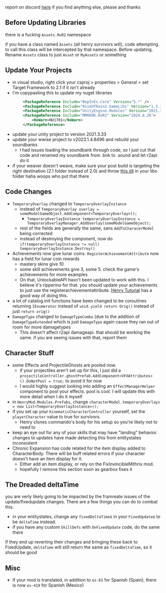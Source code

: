 report on discord [here](https://discord.com/channels/562704639141740588/1279030064192950382) if you find anything else, please and thanks

## Before Updating Libraries
there is a fucking `Assets.RoR2` namespace

if you have a class named `Assets` (all henry survivors will), code attempting to call this class will be intercepted by that namespace. Before updating. Rename `Assets` class to  just `Asset` or `MyAssets` or something

## Update Your Projects
- in visual studio, right click your csproj > properties > General > set Target Framework to 2.1 if it isn't already
- I'm copypasting this to update my nuget libraries
```xml
        <PackageReference Include="BepInEx.Core" Version="5.*" />
        <PackageReference Include="RiskOfRain2.GameLibs" Version="1.3.1.275-r.0" />
        <PackageReference Include="UnityEngine.Modules" Version="2021.3.33" />
        <PackageReference Include="MMHOOK.RoR2" Version="2024.8.28">
            <NoWarn>NU1701</NoWarn>
        </PackageReference>
```
- update your unity project to version 2021.3.33
- update your wwise project to v2023.1.4.8496 and rebuild your soundbanks
  - I had issues loading the soundbank through code, so I just cut that code and renamed my soundbank from .bnk to .sound and let r2api do it
- if your weaver doesn't weave, make sure your post build is targeting the right destination (2.1 folder instead of 2.0) and throw [this dll](https://cdn.discordapp.com/attachments/1279030064192950382/1279663585189953577/netstandard.dll?ex=66d54315&is=66d3f195&hm=aabf2c9d2c7931a1fd4e044a960e0f755e2a3d0fd461c68453e9376855b3894d&) in your libs folder haha woops who put that there 

## Code Changes
- `TemporaryOverlay` changed to `TemporaryOverlayInstance`
  - instead of `TemporaryOverlay overlay = someModelGameObject.AddComponent<TemporaryOverlay>();`
    - `TemporaryOverlayInstance temporaryOverlayInstance = TemporaryOverlayManager.AddOverlay(someModelGameObject);`
  - rest of the fields are generally the same, sans `AddToCharacerModel` being corrected
  - instead of destroying the component, now do `if(temporaryOverlayInstance != null) temporaryOverlayInstance.Destroy()`
- Achievements now give lunar coins. `RegisterAchievementAttribute` now has a field for lunar coin rewards
  - mastery skins give 10
  - some skill achievements give 3, some 5. check the game's achievements for more examples
  - On that, UnlockableAPI hasn't been updated to work with this. I believe it's ripperino for that. you should update your achievements to just use the registerachievementattribute. [Henry Tutorial](https://github.com/ArcPh1r3/HenryTutorial/wiki/Tutorial#6-unlockables-and-achievements) has a good way of doing this.
- a lot of catalog.init functions have been changed to be coroutines returning `IEnumerator` instead of `void`. `yield return Orig()` instead of just `return orig()`
- `DamageType` changed to `DamageTypeCombo` (due to the addition of `DamageTypeExtended` which is just `DamageType` again cause they ran out of room for more damagetypes
  - This doesn't affect r2api damageapi. that should be working the same. if you are seeing issues with that, report them

## Character Stuff
- some Effects and ProjectileGhosts are pooled now. 
  - if your projectiles aren't set up for this, I just did a `projectileController.ghostPrefab.AddComponent<VFXAttributes>().DoNotPool = true;` to avoid it for now
  - I would highly suggest looking into adding an `EffectManagerHelper` component to pool your effects. pool is cool. I will update this with more detail when I do it myself
- in `HenryMod.Modules.Prefabs`, change `characterModel.temporaryOverlays = new List<TemporaryOverlayInstance>();`
- if you set up your `KinematicCharacterController` yourself, set the `playerCharacter` value to true for survivors.
  - Henry clones commando's body for his setup so you're likely not to need to
- keep an eye out for any of your skills that may have "landing" behavior. changes to updates have made detecting this from entitystates inconsistent
- Chronic Expansion has code related for the item display added to CharacterBody. There will be buff related errors if your character doesn't have an item display for it. 
  - Either add an item display, or rely on the FixInvincibleMithrix mod.
  - hopefully I remove this section soon as gearbox fixes it

## The Dreaded deltaTime
you are verly likely going to be impacted by the framreate issues of the update/fixedupdate changes. There are a few things you can do to combat this.
- in your entitystates, change any `fixedDeltaTime`s in your `FixedUpdate`s to be `deltaTime` instead.
- if you have any custom `SkillDefs` with `OnFixedUpdate` code, do the same there

If they end up reverting their changes and bringing these back to FixedUpdate, `deltaTime` will still return the same as `fixedDeltaTime`, so it should be good

## Misc
- If your mod is translated, in addition to `es-ES` for Spanish (Spain), there is now `es-419` for Spanish (Mexico)